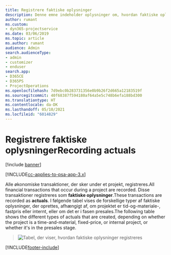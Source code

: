 ```yaml
---
title: Registrere faktiske oplysninger
description: Denne emne indeholder oplysninger om, hvordan faktiske oplysninger registreres.
author: rumant
ms.custom:
- dyn365-projectservice
ms.date: 03/06/2019
ms.topic: article
ms.author: rumant
audience: Admin
search.audienceType:
- admin
- customizer
- enduser
search.app:
- D365CE
- D365PS
- ProjectOperations
ms.openlocfilehash: 7d9ebc0b283731356e0b9b26f2d665a12183519f
ms.sourcegitcommit: 40f68387f594180af64a5e5c748b6efa188bd300
ms.translationtype: HT
ms.contentlocale: da-DK
ms.lasthandoff: 05/10/2021
ms.locfileid: "6014829"
---
```

# <a name="recording-actuals"></a><span data-ttu-id="a166d-103">Registrere faktiske oplysninger</span><span class="sxs-lookup"><span data-stu-id="a166d-103">Recording actuals</span></span> 

[!include [banner](../includes/psa-now-project-operations.md)]

[!INCLUDE[cc-applies-to-psa-app-3.x](../includes/cc-applies-to-psa-app-3x.md)]

<span data-ttu-id="a166d-104">Alle økonomiske transaktioner, der sker under et projekt, registreres.</span><span class="sxs-lookup"><span data-stu-id="a166d-104">All financial transactions that occur during a project are recorded.</span></span> <span data-ttu-id="a166d-105">Disse transaktioner registreres som **faktiske oplysninger**.</span><span class="sxs-lookup"><span data-stu-id="a166d-105">These transactions are recorded as **actuals**.</span></span> <span data-ttu-id="a166d-106">I følgende tabel vises de forskellige typer af faktiske oplysninger, der oprettes, afhængigt af, om projektet er tid-og-materiale-, fastpris eller internt, eller om det er i fasen presales.</span><span class="sxs-lookup"><span data-stu-id="a166d-106">The following table shows the different types of actuals that are created, depending on whether the project is a time-and-material, fixed-price, or internal project, or whether it's in the presales stage.</span></span>

> ![Tabel, der viser, hvordan faktiske oplysninger registreres](media/advanced-table2.png)


[!INCLUDE[footer-include](../includes/footer-banner.md)]